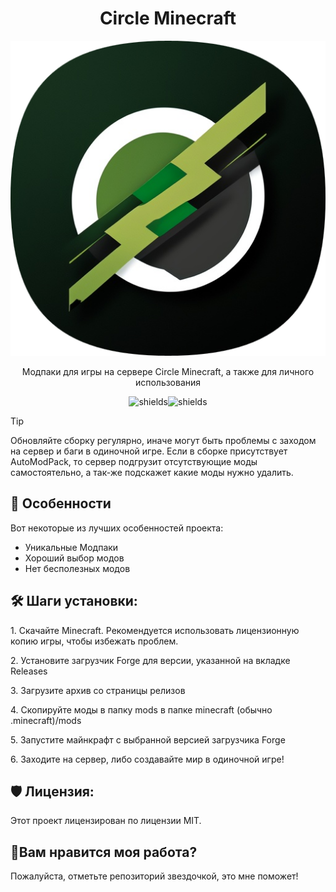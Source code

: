 <h1 align="center" id="title">Circle Minecraft</h1>

<p align="center"><img src="https://github.com/bUmmy1337/circleminecraft/blob/main/github/images/circlemine.png?raw=true" alt="project-image"></p>

<p align="center", id="description">Модпаки для игры на сервере Circle Minecraft, а также для личного использования</p>

<p align="center"><img src="https://img.shields.io/badge/Military-release-green" alt="shields"><img src="https://img.shields.io/badge/Middle%20Ages-release-green" alt="shields"></p>

> [!TIP]
> Обновляйте сборку регулярно, иначе могут быть проблемы с заходом на сервер и баги в одиночной игре.
> Если в сборке присутствует AutoModPack, то сервер подгрузит отсутствующие моды самостоятельно, а так-же подскажет какие моды нужно удалить.  
  
<h2>🧐 Особенности</h2>

Вот некоторые из лучших особенностей проекта:

*   Уникальные Модпаки
*   Хороший выбор модов
*   Нет бесполезных модов

<h2>🛠️ Шаги установки:</h2>

<p>1. Скачайте Minecraft. Рекомендуется использовать лицензионную копию игры, чтобы избежать проблем.</p>

<p>2. Установите загрузчик Forge для версии, указанной на вкладке Releases</p>

<p>3. Загрузите архив со страницы релизов</p>

<p>4. Скопируйте моды в папку mods в папке minecraft (обычно .minecraft)/mods</p>

<p>5. Запустите майнкрафт с выбранной версией загрузчика Forge<p>

<p>6. Заходите на сервер, либо создавайте мир в одиночной игре!

<h2>🛡️ Лицензия:</h2>

Этот проект лицензирован по лицензии MIT.

<h2>💖Вам нравится моя работа?</h2>

Пожалуйста, отметьте репозиторий звездочкой, это мне поможет!
